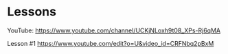 # Lessons
YouTube: https://www.youtube.com/channel/UCKjNLoxh9t08_XPs-Rj6qMA

Lesson #1
https://www.youtube.com/edit?o=U&video_id=CRFNbq2pBxM
